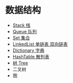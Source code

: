 # 数据结构
- [Stack 栈](./Stack.md)
- [Queue 队列](./Queue.md)
- [Set 集合](./Set.md)
- [LinkedList 单链表 双向链表](./LinkedList.md)
- [Dictionary 字典](./Dictionary.md)
- [HashTable 散列表](./HashTable.md)
- [树 Tree](./Tree.md)
- 二叉树
- 图
